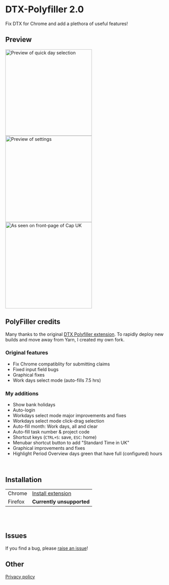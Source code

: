 # DTX-Polyfiller 2.0
Fix DTX for Chrome and add a plethora of useful features!

## Preview
<img
  src="https://github.com/FreddieDev/dtx-polyfiller-2.0/blob/master/art/Quick%20selection.gif"
  alt="Preview of quick day selection"
  height="270"
/>
<img
  src="https://github.com/FreddieDev/dtx-polyfiller-2.0/blob/master/art/Settings.png"
  alt="Preview of settings"
  height="270"
/>
<img
  src="https://github.com/FreddieDev/dtx-polyfiller-2.0/blob/master/art/Cap%20UK%20front-page%20article.png"
  alt="As seen on front-page of Cap UK"
  height="270"
/>

## PolyFiller credits
Many thanks to the original [DTX Polyfiller extension](https://github.com/Capgemini/dtx-polyfiller/). To rapidly deploy new builds and move away from Yarn, I created my own fork.
### Original features
- Fix Chrome compatiblity for submitting claims 
- Fixed input field bugs
- Graphical fixes
- Work days select mode (auto-fills 7.5 hrs)

### My additions
- Show bank holidays
- Auto-login
- Workdays select mode major improvements and fixes
- Workdays select mode click-drag selection
- Auto-fill month: Work days, all and clear
- Auto-fill task number & project code
- Shortcut keys (`CTRL+S`: save, `ESC`: home)
- Menubar shortcut button to add "Standard Time in UK"
- Graphical improvements and fixes
- Highlight Period Overview days green that have full (configured) hours

<br />

## Installation
|     |     |
| --- | --- |
| Chrome   | [Install extension](https://chrome.google.com/webstore/detail/mbdlbjpimeeemdhkehileedfdemdlogk) |
| Firefox  | **Currently unsupported** |

<br />
<br />

## Issues
If you find a bug, please [raise an issue](../../issues)!


## Other
[Privacy policy](https://github.com/FreddieDev/dtx-polyfiller-2.0/blob/master/PRIVACY-POLICY.md)
